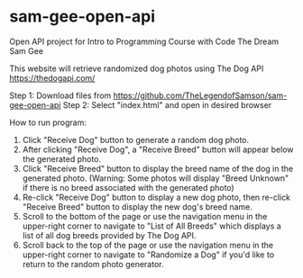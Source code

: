 # sam-gee-open-api
Open API project for Intro to Programming Course with Code The Dream
Sam Gee

This website will retrieve randomized dog photos using The Dog API https://thedogapi.com/

Step 1: Download files from https://github.com/TheLegendofSamson/sam-gee-open-api
Step 2: Select "index.html" and open in desired browser

How to run program:
1. Click "Receive Dog" button to generate a random dog photo.
2. After clicking "Receive Dog", a "Receive Breed" button will appear below the generated photo.
3. Click "Receive Breed" button to display the breed name of the dog in the generated photo. (Warning: Some photos will display "Breed Unknown" if there is no breed associated with the generated photo)
4. Re-click "Receive Dog" button to display a new dog photo, then re-click "Receive Breed" button to display the new dog's breed name.
5. Scroll to the bottom of the page or use the navigation menu in the upper-right corner to navigate to "List of All Breeds" which displays a list of all dog breeds provided by The Dog API.
6. Scroll back to the top of the page or use the navigation menu in the upper-right corner to navigate to "Randomize a Dog" if you'd like to return to the random photo generator.